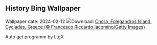 ## History Bing Wallpaper
Wallpaper date: 2024-02-12
![](https://www.bing.com/th?id=OHR.FolegandrosGreece_EN-GB7117617499_UHD.jpg&w=1000)Download: [Chora, Folegandros Island, Cyclades, Greece (© Francesco Riccardo Iacomino/Getty Images)](https://www.bing.com/th?id=OHR.FolegandrosGreece_EN-GB7117617499_UHD.jpg)

Auto get programm by LtgX
